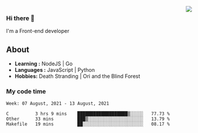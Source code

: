 <img align='right' src="https://github-readme-stats.vercel.app/api?username=strugglebak&show_icons=true">

### Hi there 👋

I'm a Front-end developer

## About

-  **Learning :** NodeJS | Go
-  **Languages :** JavaScript | Python
-  **Hobbies:** Death Stranding | Ori and the Blind Forest

### My code time

<!--START_SECTION:waka-->
```text
Week: 07 August, 2021 - 13 August, 2021

C          3 hrs 9 mins    ███████████████████▒░░░░░   77.73 % 
Other      33 mins         ███▒░░░░░░░░░░░░░░░░░░░░░   13.79 % 
Makefile   19 mins         ██░░░░░░░░░░░░░░░░░░░░░░░   08.17 % 
```
<!--END_SECTION:waka-->
